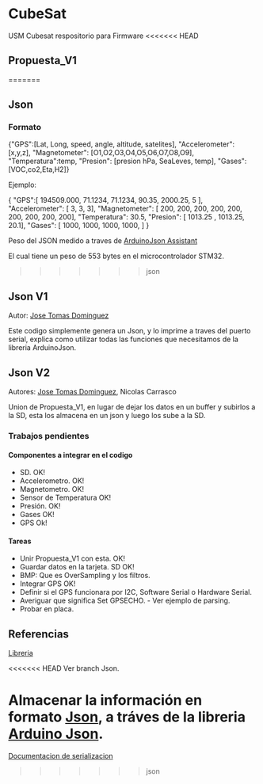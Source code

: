 # CubeSat

USM Cubesat respositorio para Firmware
<<<<<<< HEAD
## Propuesta_V1
=======

## Json

### Formato

{"GPS":[Lat, Long, speed, angle, altitude, satelites], "Accelerometer": [x,y,z], "Magnetometer": [O1,O2,O3,O4,O5,O6,O7,O8,O9], "Temperatura":temp, "Presion": [presion hPa, SeaLeves, temp], "Gases": [VOC,co2,Eta,H2]}

Ejemplo:

{
"GPS":[
194509.000, 
71.1234, 
71.1234,
90.35,
2000.25,
5
],
"Accelerometer": [
3,
3,
3], 
"Magnetometer": [
200,
200,
200,
200,
200,
200,
200,
200,
200],
"Temperatura":
 30.5,
"Presion": [
1013.25 ,
1013.25,
20.1], 
"Gases": [
1000,
1000,
1000,
1000,
]
}

Peso del JSON medido a traves de [ArduinoJson Assistant](https://arduinojson.org/v6/assistant/) 

El cual tiene un peso de 553 bytes en el microcontrolador STM32. 

>>>>>>> json


## Json V1

Autor: [Jose Tomas Dominguez](https://github.com/josetomas)

Este codigo simplemente genera un Json, y lo imprime a traves del puerto serial, explica como utilizar todas las funciones que necesitamos de la libreria ArduinoJson.

## Json V2 
Autores: [Jose Tomas Dominguez](https://github.com/josetomas), Nicolas Carrasco

Union de Propuesta_V1, en lugar de dejar los datos en un buffer y subirlos a la SD, esta los almacena en un json y luego los sube a la SD. 


### Trabajos pendientes

#### Componentes a integrar en el codigo

- SD. OK! 
- Accelerometro. OK! 
- Magnetometro. OK! 
- Sensor de Temperatura OK! 
- Presión. OK!
- Gases OK!
- GPS Ok! 

#### Tareas
- Unir Propuesta_V1 con esta. OK!
- Guardar datos en la tarjeta. SD OK!
- BMP: Que es OverSampling y los filtros.
- Integrar GPS OK! 
- Definir si el GPS funcionara por I2C, Software Serial o Hardware Serial.
- Averiguar que significa Set GPSECHO. - Ver ejemplo de parsing. 
- Probar en placa. 



## Referencias
[Libreria](https://arduinojson.org/)

<<<<<<< HEAD
Ver branch Json.

Almacenar la información en formato [Json](https://www.json.org/json-en.html), a tráves de la libreria [Arduino Json](https://arduinojson.org/). 
=======
[Documentacion de serializacion](https://arduinojson.org/v6/doc/serialization/)
>>>>>>> json


